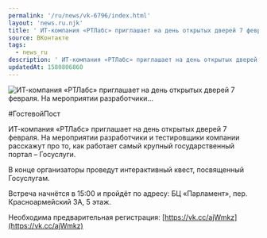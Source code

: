 ```yaml
---
permalink: '/ru/news/vk-6796/index.html'
layout: 'news.ru.njk'
title: ' ИТ-компания «РТЛабс» приглашает на день открытых дверей 7 февраля. На мероприятии разработчики…'
source: ВКонтакте
tags:
  - news_ru
description: ' ИТ-компания «РТЛабс» приглашает на день открытых дверей 7 февраля. На мероприятии разработчики…'
updatedAt: 1580806860
---
```

![ ИТ-компания «РТЛабс» приглашает на день открытых дверей 7 февраля. На мероприятии разработчики…](https://sun9-15.userapi.com/impg/y9aNO7EmK03B2I20tCKOorn8QFUswzHTidce3A/Q3aUF-KvFsU.jpg?size=1202x853&quality=96&proxy=1&sign=a333a21e485303e0f9797378069f5668&c_uniq_tag=7cdaNoOEegh9SU6ZSA845qXWajSCBkCWvnpo6FsWhaM&type=album)

#ГостевойПост

ИТ-компания «РТЛабс» приглашает на день открытых дверей 7 февраля. На мероприятии разработчики и тестировщики компании расскажут про то, как работает самый крупный государственный портал – Госуслуги.

В конце организаторы проведут интерактивный квест, посвященный Госуслугам.

Встреча начнётся в 15:00 и пройдёт по адресу: БЦ «Парламент», пер. Красноармейский 3А, 5 этаж.

Необходима предварительная регистрация: [https://vk.cc/ajWmkz](https://vk.cc/ajWmkz)
